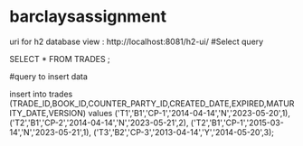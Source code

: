 # barclaysassignment
uri for h2 database view : http://localhost:8081/h2-ui/
#Select query

SELECT * FROM TRADES ;

#query to insert data

insert into trades (TRADE_ID,BOOK_ID,COUNTER_PARTY_ID,CREATED_DATE,EXPIRED,MATURITY_DATE,VERSION) 
values 
('T1','B1','CP-1','2014-04-14','N','2023-05-20',1), 
('T2','B1','CP-2','2014-04-14','N','2023-05-21',2), 
('T2','B1','CP-1','2015-03-14','N','2023-05-21',1), 
('T3','B2','CP-3','2013-04-14','Y','2014-05-20',3);
